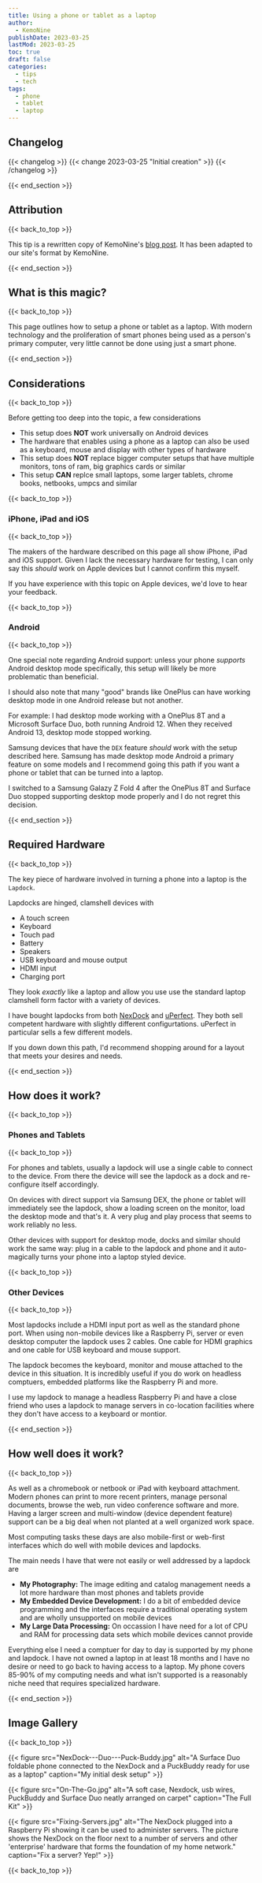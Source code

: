 ```yaml
---
title: Using a phone or tablet as a laptop
author: 
  - KemoNine
publishDate: 2023-03-25
lastMod: 2023-03-25
toc: true
draft: false
categories:
  - tips
  - tech
tags:
  - phone
  - tablet
  - laptop
---
```


## Changelog
{{< changelog >}}
{{< change 2023-03-25 "Initial creation" >}}
{{< /changelog >}}

{{< end_section >}}

## Attribution
{{< back_to_top >}}

This tip is a rewritten copy of KemoNine's [blog post](https://blog.kemonine.info/blog/2022-06-18-death-of-the-laptop/). It has been adapted to our site's format by KemoNine.

{{< end_section >}}

## What is this magic?
{{< back_to_top >}}

This page outlines how to setup a phone or tablet as a laptop. With modern technology and the proliferation of smart phones being used as a person's primary computer, very little cannot be done using just a smart phone.

{{< end_section >}}

## Considerations
{{< back_to_top >}}

Before getting too deep into the topic, a few considerations

- This setup does **NOT** work universally on Android devices
- The hardware that enables using a phone as a laptop can also be used as a keyboard, mouse and display with other types of hardware
- This setup does **NOT** replace bigger computer setups that have multiple monitors, tons of ram, big graphics cards or similar
- This setup **CAN** replce small laptops, some larger tablets, chrome books, netbooks, umpcs and similar

{{< back_to_top >}}

### iPhone, iPad and iOS
{{< back_to_top >}}

The makers of the hardware described on this page all show iPhone, iPad and iOS support. Given I lack the necessary hardware for testing, I can only say this *should* work on Apple devices but I cannot confirm this myself.

If you have experience with this topic on Apple devices, we'd love to hear your feedback.

{{< back_to_top >}}

### Android
{{< back_to_top >}}

One special note regarding Android support: unless your phone *supports* Android desktop mode specifically, this setup will likely be more problematic than beneficial.

I should also note that many "good" brands like OnePlus can have working desktop mode in one Android release but not another.

For example: I had desktop mode working with a OnePlus 8T and a Microsoft Surface Duo, both running Android 12. When they received Android 13, desktop mode stopped working.

Samsung devices that have the `DEX` feature *should* work with the setup described here. Samsung has made desktop mode Android a primary feature on some models and I recommend going this path if you want a phone or tablet that can be turned into a laptop.

I switched to a Samsung Galazy Z Fold 4 after the OnePlus 8T and Surface Duo stopped supporting desktop mode properly and I do not regret this decision.

{{< end_section >}}

## Required Hardware
{{< back_to_top >}}

The key piece of hardware involved in turning a phone into a laptop is the `Lapdock`.

Lapdocks are hinged, clamshell devices with

- A touch screen
- Keyboard
- Touch pad
- Battery
- Speakers
- USB keyboard and mouse output
- HDMI input
- Charging port

They look *exactly* like a laptop and allow you use use the standard laptop clamshell form factor with a variety of devices.

I have bought lapdocks from both [NexDock](https://nexdock.com/explore-nexdock/) and [uPerfect](https://www.uperfectmonitor.com/collections/lapdock). They both sell competent hardware with slightly different configurtations. uPerfect in particular sells a few different models.

If you down down this path, I'd recommend shopping around for a layout that meets your desires and needs.

{{< end_section >}}

## How does it work?
{{< back_to_top >}}

### Phones and Tablets
{{< back_to_top >}}

For phones and tablets, usually a lapdock will use a single cable to connect to the device. From there the device will see the lapdock as a dock and re-configure itself accordingly.

On devices with direct support via Samsung DEX, the phone or tablet will immediately see the lapdock, show a loading screen on the monitor, load the desktop mode and that's it. A very plug and play process that seems to work reliably no less.

Other devices with support for desktop mode, docks and similar should work the same way: plug in a cable to the lapdock and phone and it auto-magically turns your phone into a laptop styled device.

{{< back_to_top >}}

### Other Devices
{{< back_to_top >}}

Most lapdocks include a HDMI input port as well as the standard phone port. When using non-mobile devices like a Raspberry Pi, server or even desktop computer the lapdock uses 2 cables. One cable for HDMI graphics and one cable for USB keyboard and mouse support.

The lapdock becomes the keyboard, monitor and mouse attached to the device in this situation. It is incredibly useful if you do work on headless comptuers, embedded platforms like the Raspberry Pi and more.

I use my lapdock to manage a headless Raspberry Pi and have a close friend who uses a lapdock to manage servers in co-location facilities where they don't have access to a keyboard or montior.

{{< end_section >}}

## How well does it work?
{{< back_to_top >}}

As well as a chromebook or netbook or iPad with keyboard attachment. Modern phones can print to more recent printers, manage personal documents, browse the web, run video conference software and more. Having a larger screen and multi-window (device dependent feature) support can be a big deal when not planted at a well organized work space.

Most computing tasks these days are also mobile-first or web-first interfaces which do well with mobile devices and lapdocks.

The main needs I have that were not easily or well addressed by a lapdock are

- **My Photography:** The image editing and catalog management needs a lot more hardware than most phones and tablets provide
- **My Embedded Device Development:** I do a bit of embedded device programming and the interfaces require a traditional operating system and are wholly unsupported on mobile devices
- **My Large Data Processing:** On occassion I have need for a lot of CPU and RAM for processing data sets which mobile devices cannot provide

Everything else I need a comptuer for day to day is supported by my phone and lapdock. I have not owned a laptop in at least 18 months and I have no desire or need to go back to having access to a laptop. My phone covers 85-90% of my computing needs and what isn't supported is a reasonably niche need that requires specialized hardware.

{{< end_section >}}

## Image Gallery
{{< back_to_top >}}

{{< figure src="NexDock---Duo---Puck-Buddy.jpg" alt="A Surface Duo foldable phone connected to the NexDock and a PuckBuddy ready for use as a laptop" caption="My initial desk setup" >}}

{{< figure src="On-The-Go.jpg" alt="A soft case, Nexdock, usb wires, PuckBuddy and Surface Duo neatly arranged on carpet" caption="The Full Kit" >}}

{{< figure src="Fixing-Servers.jpg" alt="The NexDock plugged into a Raspberry Pi showing it can be used to administer servers. The picture shows the NexDock on the floor next to a number of servers and other 'enterprise' hardware that forms the foundation of my home network." caption="Fix a server? Yep!" >}}

{{< back_to_top >}}
